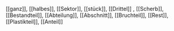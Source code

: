 [[ganz]], [[halbes]], [[Sektor]], [[stück]], [[Drittel]]
, [[Scherb]], [[Bestandteil]], [[Abteilung]], [[Abschnitt]], [[Bruchteil]], [[Rest]], [[Plastikteil]], [[Anteil]]